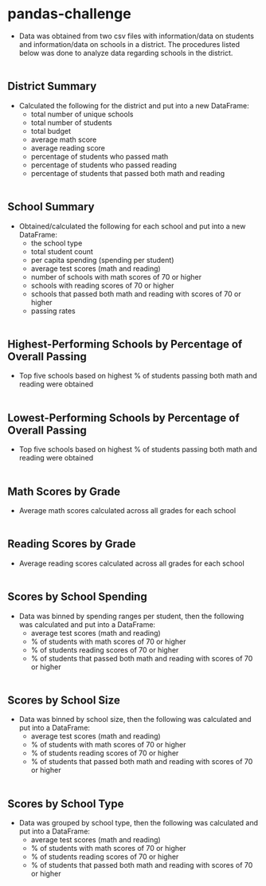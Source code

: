 # pandas-challenge
- Data was obtained from two csv files with information/data on students and information/data on schools in a district. The procedures listed below was done to analyze data regarding schools in the district.
<br><br>

## District Summary
- Calculated the following for the district and put into a new DataFrame:
    - total number of unique schools
    - total number of students
    - total budget 
    - average math score 
    - average reading score 
    - percentage of students who passed math 
    - percentage of students who passed reading 
    - percentage of students that passed both math and reading 
<br><br>

## School Summary
- Obtained/calculated the following for each school and put into a new DataFrame:
    - the school type
    - total student count
    - per capita spending (spending per student)
    - average test scores (math and reading)
    - number of schools with math scores of 70 or higher 
    - schools with reading scores of 70 or higher 
    - schools that passed both math and reading with scores of 70 or higher 
    - passing rates 
<br><br>

## Highest-Performing Schools by Percentage of Overall Passing
- Top five schools based on highest % of students passing both math and reading were obtained
<br><br>

## Lowest-Performing Schools by Percentage of Overall Passing
- Top five schools based on highest % of students passing both math and reading were obtained
<br><br>

## Math Scores by Grade
- Average math scores calculated across all grades for each school
<br><br>

## Reading Scores by Grade
- Average reading scores calculated across all grades for each school
<br><br>

## Scores by School Spending
- Data was binned by spending ranges per student, then the following was calculated and put into a DataFrame:
    - average test scores (math and reading)
    - % of students with math scores of 70 or higher 
    - % of students reading scores of 70 or higher 
    - % of students that passed both math and reading with scores of 70 or higher 
<br><br>

## Scores by School Size
- Data was binned by school size, then the following was calculated and put into a DataFrame:
    - average test scores (math and reading)
    - % of students with math scores of 70 or higher 
    - % of students reading scores of 70 or higher 
    - % of students that passed both math and reading with scores of 70 or higher 
<br><br>

## Scores by School Type
- Data was grouped by school type, then the following was calculated and put into a DataFrame:
    - average test scores (math and reading)
    - % of students with math scores of 70 or higher 
    - % of students reading scores of 70 or higher 
    - % of students that passed both math and reading with scores of 70 or higher 